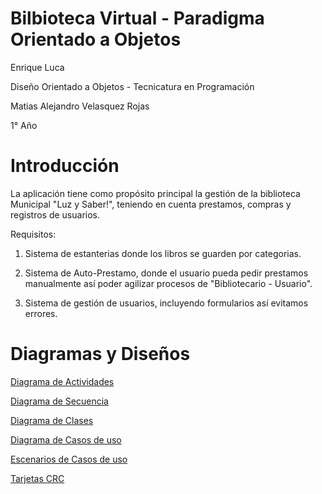 # Bilbioteca Virtual - Paradigma Orientado a Objetos

Enrique Luca

Diseño Orientado a Objetos - Tecnicatura en Programación

Matias Alejandro Velasquez Rojas

1° Año

# Introducción

La aplicación tiene como propósito principal la gestión de la biblioteca Municipal "Luz y Saber!", teniendo en cuenta prestamos, compras y registros de usuarios.

Requisitos: 

1) Sistema de estanterias donde los libros se guarden por categorias.

2) Sistema de Auto-Prestamo, donde el usuario pueda pedir prestamos manualmente así poder agilizar procesos de "Bibliotecario - Usuario".

3) Sistema de gestión de usuarios, incluyendo formularios así evitamos errores.

# Diagramas y Diseños

[Diagrama de Actividades](https://drive.google.com/file/d/1zcGhl4wAFcQy2Tn9GpgPEpppomAA3m5N/view?usp=sharing)

[Diagrama de Secuencia](https://drive.google.com/file/d/1jhPrIKKlPNgAB0RGPrGRI_rpcikicqtF/view?usp=sharing)

[Diagrama de Clases](https://drive.google.com/file/d/1-GHlmXWWIiWwkC-lLikMCtm-K33LNYZS/view?usp=sharing)

[Diagrama de Casos de uso](https://drive.google.com/file/d/1Fub_TjnwcpzR4RkrEfPhuq9LE8chNA5l/view?usp=sharing)

[Escenarios de Casos de uso](https://docs.google.com/spreadsheets/d/1osQHkntITUxNrc2PmTwH3TawX7PnjvPrJJeZxNSvrFY/edit?usp=sharing)

[Tarjetas CRC](https://docs.google.com/spreadsheets/d/12Uli6X1vh0o5i1ppDRKw28z2DbGJE6i9QgB1BAzoPOY/edit?usp=sharing)
